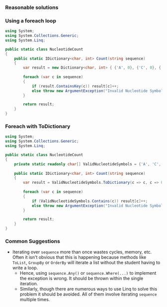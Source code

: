 ### Reasonable solutions

### Using a foreach loop

```csharp
using System;
using System.Collections.Generic;
using System.Linq;

public static class NucleotideCount
{
    public static IDictionary<char, int> Count(string sequence)
    {
        var result = new Dictionary<char, int> { {'A', 0}, {'C', 0}, {'G', 0}, {'T', 0} };
        
        foreach (var c in sequence)
        {
            if (result.ContainsKey(c)) result[c]++;
            else throw new ArgumentException("Invalid Nucleotide Symbol");
        }

        return result;
    }
}
```

### Foreach with ToDictionary

```csharp
using System;
using System.Collections.Generic;
using System.Linq;

public static class NucleotideCount
{
    private static readonly char[] ValidNucleotideSymbols = {'A', 'C', 'G', 'T'};
    
    public static IDictionary<char, int> Count(string sequence)
    {
        var result = ValidNucleotideSymbols.ToDictionary(c => c, c => 0);
        
        foreach (var c in sequence)
        {
            if (ValidNucleotideSymbols.Contains(c)) result[c]++;
            else throw new ArgumentException("Invalid Nucleotide Symbol");
        }

        return result;
    }
}
```

### Common Suggestions

 * Iterating over `sequence` more than once wastes cycles, memory, etc. Often it isn't obvious that this is happening because methods like `ToList`, `GroupBy` or `OrderBy` will iterate a list without the student having to write a loop.
   * Hence, using `sequence.Any()` or `sequence.Where(...)` to implement the exception is wrong. It should be thrown within the single iteration.
   * Similarly, though there are numerous ways to use Linq to solve this problem it should be avoided. All of them involve iterating `sequence` multiple times.